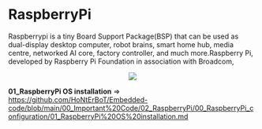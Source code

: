 #  RaspberryPi 

Raspberrypi is a tiny Board Support Package(BSP) that can be used as dual-display desktop computer, robot brains, smart home hub, media centre, networked AI core, factory controller, and much more.Raspberry Pi, developed by Raspberry Pi Foundation in association with Broadcom,



<p align="center">
<img align="centre" src="https://user-images.githubusercontent.com/109785046/187342419-8002670b-9e54-4e3d-a3d3-2223be0521d2.png">
</p>

 **01_RaspberryPi OS installation** => https://github.com/HoNtErBoT/Embedded-code/blob/main/00_Important%20Code/02_RaspberryPi/00_RaspberryPi_configuration/01_RaspberryPi%20OS%20installation.md




